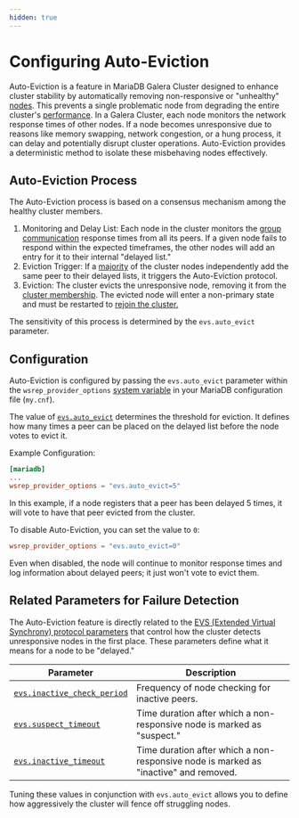 ```yaml
---
hidden: true
---
```


# Configuring Auto-Eviction

Auto-Eviction is a feature in MariaDB Galera Cluster designed to enhance cluster stability by automatically removing non-responsive or "unhealthy" [nodes](../../high-availability/monitoring-mariadb-galera-cluster.md#understanding-galera-node-states). This prevents a single problematic node from degrading the entire cluster's [performance](../performance-tuning/flow-control-in-galera-cluster.md#monitoring-flow-control). In a Galera Cluster, each node monitors the network response times of other nodes. If a node becomes unresponsive due to reasons like memory swapping, network congestion, or a hung process, it can delay and potentially disrupt cluster operations. Auto-Eviction provides a deterministic method to isolate these misbehaving nodes effectively.

## Auto-Eviction Process

The Auto-Eviction process is based on a consensus mechanism among the healthy cluster members.

1. Monitoring and Delay List: Each node in the cluster monitors the [group communication](../../galera-architecture/introduction-to-galera-architecture.md#core-architectural-components) response times from all its peers. If a given node fails to respond within the expected timeframes, the other nodes will add an entry for it to their internal "delayed list."
2. Eviction Trigger: If a [majority](../../high-availability/understanding-quorum-monitoring-and-recovery.md#quorum-calculation) of the cluster nodes independently add the same peer to their delayed lists, it triggers the Auto-Eviction protocol.
3. Eviction: The cluster evicts the unresponsive node, removing it from the [cluster membership](../../high-availability/understanding-quorum-monitoring-and-recovery.md). The evicted node will enter a non-primary state and must be restarted to [rejoin the cluster.](../../high-availability/state-snapshot-transfers-ssts-in-galera-cluster/introduction-to-state-snapshot-transfers-ssts.md)

The sensitivity of this process is determined by the `evs.auto_evict` parameter.

## Configuration

Auto-Eviction is configured by passing the `evs.auto_evict` parameter within the `wsrep_provider_options` [system variable](../../reference/galera-cluster-system-variables.md#wsrep_provider_options) in your MariaDB configuration file (`my.cnf`).

The value of [`evs.auto_evict`](../../reference/wsrep-variable-details/wsrep_provider_options.md#evs.auto_evict) determines the threshold for eviction. It defines how many times a peer can be placed on the delayed list before the node votes to evict it.

Example Configuration:

```toml
[mariadb]
...
wsrep_provider_options = "evs.auto_evict=5"
```

In this example, if a node registers that a peer has been delayed 5 times, it will vote to have that peer evicted from the cluster.

To disable Auto-Eviction, you can set the value to `0`:

```toml
wsrep_provider_options = "evs.auto_evict=0"
```

Even when disabled, the node will continue to monitor response times and log information about delayed peers; it just won't vote to evict them.

## Related Parameters for Failure Detection

The Auto-Eviction feature is directly related to the [EVS (Extended Virtual Synchrony) protocol parameters](../../high-availability/recovering-a-primary-component-after-a-full-cluster-shutdown.md#the-evs-protocol) that control how the cluster detects unresponsive nodes in the first place. These parameters define what it means for a node to be "delayed."

| Parameter                                                                                                                 | Description                                                                          |
| ------------------------------------------------------------------------------------------------------------------------- | ------------------------------------------------------------------------------------ |
| [`evs.inactive_check_period`](../../reference/wsrep-variable-details/wsrep_provider_options.md#evs.inactive_check_period) | Frequency of node checking for inactive peers.                                       |
| [`evs.suspect_timeout`](../../reference/wsrep-variable-details/wsrep_provider_options.md#evs.suspect_timeout)             | Time duration after which a non-responsive node is marked as "suspect."              |
| [`evs.inactive_timeout`](../../reference/wsrep-variable-details/wsrep_provider_options.md#evs.inactive_timeout)           | Time duration after which a non-responsive node is marked as "inactive" and removed. |

Tuning these values in conjunction with `evs.auto_evict` allows you to define how aggressively the cluster will fence off struggling nodes.
